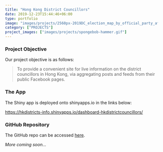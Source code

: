 ```yaml
---
title: "Hong Kong District Councillors"
date: 2019-12-23T15:44:46+06:00
type: portfolio
image: "images/projects/2560px-2019DC_election_map_by_official_party_affiliation.svg.png"
category: ["PROJECTS"]
project_images: ["images/projects/spongebob-hammer.gif"]
---
```


### Project Objective

Our project objective is as follows:

>  To provide a convenient site for live information on the district councillors in Hong Kong, via aggregating posts and feeds from their public Facebook pages.

### The App
The Shiny app is deployed onto shinyapps.io in the links below:

https://hkdistricts-info.shinyapps.io/dashboard-hkdistrictcouncillors/

### GitHub Repository
The GitHub repo can be accessed [here](https://github.com/Hong-Kong-Districts-Info/dashboard-hkdistrictcouncillors).

_More coming soon..._



